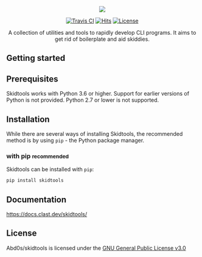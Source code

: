 <p align="center">
    <a href="https://docs.clast.dev/skidtools">
    <img src="https://raw.githubusercontent.com/Abd0s/skidtools/master/brand_assets/cover_4.png"/>
</p>

<p align="center">
  <a href="https://travis-ci.org/Abd0s/skidtools"><img
    src="https://travis-ci.org/Abd0s/skidtools.svg?branch=master"
    alt="Travis CI"
  /></a>
  <a href="http://hits.dwyl.com/Abd0s/skidtools"><img
    src="http://hits.dwyl.com/Abd0s/skidtools.svg" 
    alt="Hits"
  /></a>
   <a href="https://www.gnu.org/licenses/gpl-3.0"><img 
    src="https://img.shields.io/badge/License-GPLv3-blue.svg" 
    alt="License"
  /></a>
</p>

<p align="center">
  A collection of utilities and tools to rapidly develop CLI programs. It aims to get rid of boilerplate and aid skiddies.
</p>

Getting started
---------------

## Prerequisites

Skidtools works with Python 3.6 or higher. Support for earlier versions of Python is not provided. Python 2.7 or lower is not supported. 

## Installation

While there are several ways of installing Skidtools, the recommended method is by using `pip` - the Python package manager.

### with pip <small>recommended</small>

Skidtools can be installed with `pip`:

``` sh
pip install skidtools
```

Documentation
-------------
https://docs.clast.dev/skidtools/

License
-------
Abd0s/skidtools is licensed under the [GNU General Public License v3.0](https://github.com/Abd0s/skidtools/blob/master/LICENSE)
